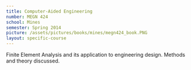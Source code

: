 ```yaml
---
title: Computer-Aided Engineering
number: MEGN 424
school: Mines
semester: Spring 2014
picture: /assets/pictures/books/mines/megn424_book.PNG
layout: specific-course
---
```

Finite Element Analysis and its application to engineering design. Methods and theory discussed.